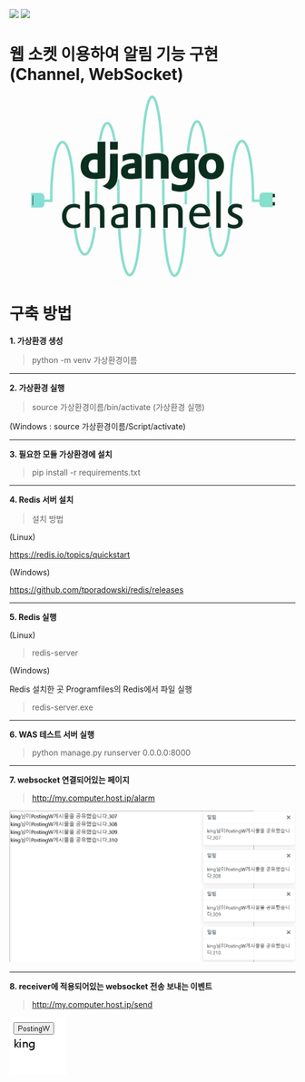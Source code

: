 <code><img src="https://img.shields.io/badge/django%20-%23092E20.svg?&style=for-the-badge&logo=django&logoColor=white"/></code>
<code><img src="https://img.shields.io/badge/redis%20-%23CC342D.svg?&style=for-the-badge&logo=redis&logoColor=white"/></code>

# 웹 소켓 이용하여 알림 기능 구현 (Channel, WebSocket)

<img alt="inside" src="https://github.com/cwadven/django-channels-redis-socket/blob/master/assets/dj_channels.jpg" />

# 구축 방법

**1. 가상환경 생성**
> python -m venv 가상환경이름

---

**2. 가상환경 실행**
> source 가상환경이름/bin/activate (가상환경 실행)

(Windows : source 가상환경이름/Script/activate)

---

**3. 필요한 모듈 가상환경에 설치**
> pip install -r requirements.txt

---

**4. Redis 서버 설치**
> 설치 방법

(Linux)

https://redis.io/topics/quickstart

(Windows)

https://github.com/tporadowski/redis/releases

---

**5. Redis 실행**

(Linux)

> redis-server

(Windows)

Redis 설치한 곳 Programfiles의 Redis에서 파일 실행

> redis-server.exe

---

**6. WAS 테스트 서버 실행**
> python manage.py runserver 0.0.0.0:8000

---

**7. websocket 연결되어있는 페이지**
> http://my.computer.host.ip/alarm

<img alt="outside" src="https://github.com/cwadven/django-channels-redis-socket/blob/master/assets/toast_popup.png" />

---

**8. receiver에 적용되어있는 websocket 전송 보내는 이벤트**
> http://my.computer.host.ip/send

<img alt="inside" src="https://github.com/cwadven/django-channels-redis-socket/blob/master/assets/button_receiver.png" />